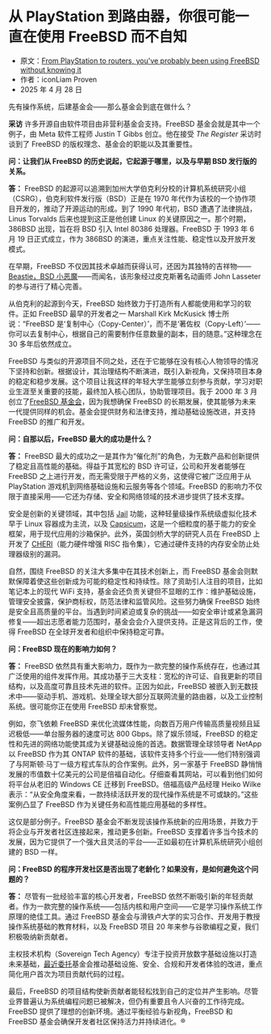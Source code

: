 # 从 PlayStation 到路由器，你很可能一直在使用 FreeBSD 而不自知

- 原文：[From PlayStation to routers, you've probably been using FreeBSD without knowing it](https://www.theregister.com/2025/04/28/freebsd_foundation_25/)
- 作者：iconLiam Proven
- 2025 年 4 月 28 日

先有操作系统，后建基金会——那么基金会到底在做什么？

**采访** 许多开源自由软件项目由非营利基金会支持。FreeBSD 基金会就是其中一个例子，由 Meta 软件工程师 Justin T Gibbs 创立。他在接受 *The Register* 采访时谈到了 FreeBSD 的版权理念、基金会的职能以及其重要性。

**问：让我们从 FreeBSD 的历史说起，它起源于哪里，以及与早期 BSD 发行版的关系。**

**答：** FreeBSD 的起源可以追溯到加州大学伯克利分校的计算机系统研究小组（CSRG），伯克利软件发行版（BSD）正是在 1970 年代作为该校的一个协作项目开发的，推动了开源运动的形成。到了 1990 年代初，BSD 遭遇了法律挑战，Linus Torvalds 后来也提到这正是他创建 Linux 的关键原因之一。那个时期，386BSD 出现，旨在将 BSD 引入 Intel 80386 处理器。FreeBSD 于 1993 年 6 月 19 日正式成立，作为 386BSD 的演进，重点关注性能、稳定性以及开放开发模式。

在早期，FreeBSD 不仅因其技术卓越而获得认可，还因为其独特的吉祥物——[Beastie，BSD 小恶魔](https://www.freebsd.org/art/#bsd-daemon)——而闻名，该形象经过皮克斯著名动画师 John Lasseter 的参与进行了精心完善。

从伯克利的起源到今天，FreeBSD 始终致力于打造所有人都能使用和学习的软件。正如 FreeBSD 最早的开发者之一 Marshall Kirk McKusick 博士所说：“FreeBSD 是‘复制中心（Copy-Center）’，而不是‘著佐权（Copy-Left）’——你可以去复制中心，根据自己的需要制作任意数量的副本，目的随意。”这种理念在 30 多年后依然成立。

FreeBSD 与类似的开源项目不同之处，还在于它能够在没有核心人物领导的情况下坚持和创新。根据设计，其治理结构不断演进，既引入新视角，又保持项目本身的稳定和稳步发展。这个项目让我这样的年轻大学生能够立刻参与贡献，学习对职业生涯至关重要的技能，最终加入核心团队，协助管理项目。我于 2000 年 3 月创立了[FreeBSD 基金会](https://freebsdfoundation.org/)，因为我想确保 FreeBSD 的长期发展，使其能够为未来一代提供同样的机会。基金会提供财务和法律支持，推动基础设施改进，并支持 FreeBSD 的推广和开发。

**问：自那以后，FreeBSD 最大的成功是什么？**

**答：** FreeBSD 最大的成功之一是其作为“催化剂”的角色，为无数产品和创新提供了稳定且高性能的基础。得益于其宽松的 BSD 许可证，公司和开发者能够在 FreeBSD 之上进行开发，而无需受限于严格的义务，这使得它被广泛应用于从 PlayStation 游戏机到网络基础设施和云服务等各个领域。FreeBSD 的影响力不仅限于直接采用——它还为存储、安全和网络领域的技术进步提供了技术支撑。

安全是创新的关键领域，其中包括 [Jail](https://docs.freebsd.org/en/books/handbook/jails/) 功能，这种轻量级操作系统级虚拟化技术早于 Linux 容器成为主流，以及 [Capsicum](https://wiki.freebsd.org/Capsicum)，这是一个细粒度的基于能力的安全框架，用于现代应用的沙箱保护。此外，英国剑桥大学的研究人员在 FreeBSD 上开发了 [CHERI](https://www.theregister.com/Tag/CHERI/)（能力硬件增强 RISC 指令集），它通过硬件支持的内存安全防止处理器级别的漏洞。

自然，围绕 FreeBSD 的关注大多集中在其技术创新上，而 FreeBSD 基金会则默默保障着使这些创新成为可能的稳定性和持续性。除了资助引人注目的项目，比如笔记本上的现代 WiFi 支持，基金会还负责关键但不显眼的工作：维护基础设施，管理安全披露，保护商标权，防范法律和监管风险。这些努力确保 FreeBSD 始终是安全且高质量的平台。当遇到时间紧迫或复杂的挑战——如安全审计或紧急漏洞修复——超出志愿者能力范围时，基金会会介入提供支持。正是这背后的工作，使得 FreeBSD 在全球开发者和组织中保持稳定可靠。

**问：FreeBSD 现在的影响力如何？**

**答：** FreeBSD 依然具有重大影响力，既作为一款完整的操作系统存在，也通过其广泛使用的组件发挥作用。其成功基于三大支柱：宽松的许可证、自我更新的项目结构，以及高度可靠且技术先进的软件。正因为如此，FreeBSD 被嵌入到无数技术中——驱动手机、游戏机、处理全球大部分互联网流量的路由器，以及工业控制系统。很可能你正在使用 FreeBSD 却未曾察觉。

例如，奈飞依赖 FreeBSD 来优化流媒体性能，向数百万用户传输高质量视频且延迟极低——单台服务器的速度可达 800 Gbps。除了娱乐领域，FreeBSD 的稳定性和先进的网络功能使其成为关键基础设施的首选。数据管理全球领导者 NetApp 以 FreeBSD 作为其 ONTAP 软件的基础，该软件支持多个行业——他们特别强调了与阿斯顿·马丁一级方程式车队的合作案例。此外，另一家基于 FreeBSD 静悄悄发展的市值数十亿美元的公司是倍福自动化。仔细查看其网站，可以看到他们如何将平台从老旧的 Windows CE 迁移到 FreeBSD。倍福高级产品经理 Heiko Wilke 表示：“从安全角度来看，一款持续活跃开发的现代操作系统是不可或缺的。”这些案例凸显了 FreeBSD 作为关键任务和高性能应用基础的多样性。

这仅是部分例子。FreeBSD 基金会不断发现该操作系统新的应用场景，并致力于将企业与开发者社区连接起来，推动更多创新。FreeBSD 支撑着许多当今技术的发展，因为它提供了一个强大且灵活的平台——正如最初在计算机系统研究小组创建的 BSD 一样。

**问：FreeBSD 的程序开发社区是否出现了老龄化？如果没有，是如何避免这个问题的？**

**答：** 尽管有一批经验丰富的核心开发者，FreeBSD 依然不断吸引新的年轻贡献者。作为一款完整的操作系统——包括内核和用户空间——它是学习操作系统工作原理的绝佳工具。通过 FreeBSD 基金会与滑铁卢大学的实习合作、开发用于教授操作系统基础的教育材料，以及 FreeBSD 项目 20 年来参与谷歌编程之夏，我们积极吸纳新贡献者。

主权技术机构（Sovereign Tech Agency）专注于投资开放数字基础设施以打造未来基础，[最近委托](https://www.theregister.com/2024/10/01/freebsd_and_samba_funding/)基金会推动基础设施、安全、合规和开发者体验的改进，重点简化用户首次为项目贡献代码的过程。

最后，FreeBSD 的项目结构使新贡献者能轻松找到自己的定位并产生影响。尽管业界普遍认为系统编程问题已被解决，但仍有重要且令人兴奋的工作待完成。FreeBSD 提供了理想的创新环境。通过平衡经验与新视角，FreeBSD 和 FreeBSD 基金会确保开发者社区保持活力并持续进化。®
